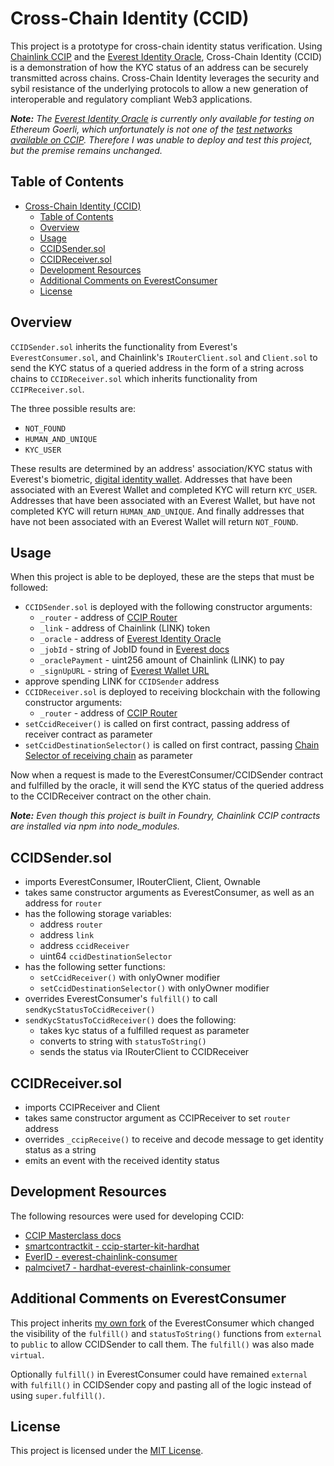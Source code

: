 # Cross-Chain Identity (CCID)

This project is a prototype for cross-chain identity status verification. Using [Chainlink CCIP](https://docs.chain.link/ccip) and the [Everest Identity Oracle](https://developer.everest.org/#everest-identity-oracle), Cross-Chain Identity (CCID) is a demonstration of how the KYC status of an address can be securely transmitted across chains. Cross-Chain Identity leverages the security and sybil resistance of the underlying protocols to allow a new generation of interoperable and regulatory compliant Web3 applications.

**_Note:_**
_The [Everest Identity Oracle](https://goerli.etherscan.io/address/0xB9756312523826A566e222a34793E414A81c88E1) is currently only available for testing on Ethereum Goerli, which unfortunately is not one of the [test networks available on CCIP](https://docs.chain.link/ccip/supported-networks). Therefore I was unable to deploy and test this project, but the premise remains unchanged._

## Table of Contents

- [Cross-Chain Identity (CCID)](#cross-chain-identity-ccid)
  - [Table of Contents](#table-of-contents)
  - [Overview](#overview)
  - [Usage](#usage)
  - [CCIDSender.sol](#ccidsendersol)
  - [CCIDReceiver.sol](#ccidreceiversol)
  - [Development Resources](#development-resources)
  - [Additional Comments on EverestConsumer](#additional-comments-on-everestconsumer)
  - [License](#license)

## Overview

`CCIDSender.sol` inherits the functionality from Everest's `EverestConsumer.sol`, and Chainlink's `IRouterClient.sol` and `Client.sol` to send the KYC status of a queried address in the form of a string across chains to `CCIDReceiver.sol` which inherits functionality from `CCIPReceiver.sol`.

The three possible results are:

- `NOT_FOUND`
- `HUMAN_AND_UNIQUE`
- `KYC_USER`

These results are determined by an address' association/KYC status with Everest's biometric, [digital identity wallet](https://wallet.everest.org/). Addresses that have been associated with an Everest Wallet and completed KYC will return `KYC_USER`. Addresses that have been associated with an Everest Wallet, but have not completed KYC will return `HUMAN_AND_UNIQUE`. And finally addresses that have not been associated with an Everest Wallet will return `NOT_FOUND`.

## Usage

When this project is able to be deployed, these are the steps that must be followed:

- `CCIDSender.sol` is deployed with the following constructor arguments:
  - `_router` - address of [CCIP Router](https://docs.chain.link/ccip/supported-networks)
  - `_link` - address of Chainlink (LINK) token
  - `_oracle` - address of [Everest Identity Oracle](https://developer.everest.org/#everest-identity-oracle)
  - `_jobId` - string of JobID found in [Everest docs](https://static-assets.everest.org/web/images/HowToSetupAndUseTheEverestChainlinkService.pdf#page=8)
  - `_oraclePayment` - uint256 amount of Chainlink (LINK) to pay
  - `_signUpURL` - string of [Everest Wallet URL](https://wallet.everest.org/)
- approve spending LINK for `CCIDSender` address
- `CCIDReceiver.sol` is deployed to receiving blockchain with the following constructor arguments:
  - `_router` - address of [CCIP Router](https://docs.chain.link/ccip/supported-networks)
- `setCcidReceiver()` is called on first contract, passing address of receiver contract as parameter
- `setCcidDestinationSelector()` is called on first contract, passing [Chain Selector of receiving chain](https://docs.chain.link/ccip/supported-networks) as parameter

Now when a request is made to the EverestConsumer/CCIDSender contract and fulfilled by the oracle, it will send the KYC status of the queried address to the CCIDReceiver contract on the other chain.

**_Note:_**
_Even though this project is built in Foundry, Chainlink CCIP contracts are installed via npm into node_modules._

## CCIDSender.sol

- imports EverestConsumer, IRouterClient, Client, Ownable
- takes same constructor arguments as EverestConsumer, as well as an address for `router`
- has the following storage variables:
  - address `router`
  - address `link`
  - address `ccidReceiver`
  - uint64 `ccidDestinationSelector`
- has the following setter functions:
  - `setCcidReceiver()` with onlyOwner modifier
  - `setCcidDestinationSelector()` with onlyOwner modifier
- overrides EverestConsumer's `fulfill()` to call `sendKycStatusToCcidReceiver()`
- `sendKycStatusToCcidReceiver()` does the following:
  - takes kyc status of a fulfilled request as parameter
  - converts to string with `statusToString()`
  - sends the status via IRouterClient to CCIDReceiver

## CCIDReceiver.sol

- imports CCIPReceiver and Client
- takes same constructor argument as CCIPReceiver to set `router` address
- overrides `_ccipReceive()` to receive and decode message to get identity status as a string
- emits an event with the received identity status

## Development Resources

The following resources were used for developing CCID:

- [CCIP Masterclass docs](https://andrej-rakic.gitbook.io/chainlink-ccip/getting-started/how-to-use-chainlink-ccip)
- [smartcontractkit - ccip-starter-kit-hardhat](https://github.com/smartcontractkit/ccip-starter-kit-hardhat)
- [EverID - everest-chainlink-consumer](https://github.com/EverID/everest-chainlink-consumer)
- [palmcivet7 - hardhat-everest-chainlink-consumer](https://github.com/palmcivet7/hardhat-everest-chainlink-consumer)

## Additional Comments on EverestConsumer

This project inherits [my own fork](https://github.com/palmcivet7/hardhat-everest-chainlink-consumer) of the EverestConsumer which changed the visibility of the `fulfill()` and `statusToString()` functions from `external` to `public` to allow CCIDSender to call them. The `fulfill()` was also made `virtual`.

Optionally `fulfill()` in EverestConsumer could have remained `external` with `fulfill()` in CCIDSender copy and pasting all of the logic instead of using `super.fulfill()`.

## License

This project is licensed under the [MIT License](https://opensource.org/license/mit/).
